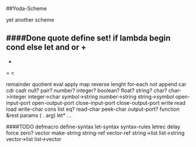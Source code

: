 ##Yoda-Scheme

yet another scheme

####Done
 quote
 define
 set!
 if
 lambda
 begin
 cond
 else
 let
 and
 or
 +
 -
 *
 =
 <
 >
 remainder
 quotient
 eval
 apply
 map
 reverse
 lenght
 for-each
 not
 append
 car
 cdr
 ca*d*r
 null?
 pair?
 number?
 integer?
 boolean?
 float?
 string?
 char?
 char->integer
 integer->char
 symbol->string
 number->string
 string->symbol
 open-input-port
 open-output-port
 close-input-port
 close-output-port
 write
 read
 load
 write-char
 cons
 list
 eq?
 read-char
 peek-char
 output-port?
 function &rest params ( . arg)
let*
...



####TODO
 defmacro
 define-syntax
 let-syntax
 syntax-rules
 letrec
 delay
 force
 zero?
 vector
 make-string
 string-ref
 vector-ref
 string->list
 list->string
 vector->list
 list->vector
